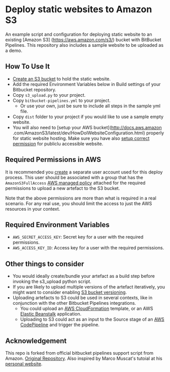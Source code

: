 # Deploy static websites to Amazon S3
An example script and configuration for deploying static website to an existing [Amazon S3]
(https://aws.amazon.com/s3/) bucket with BitBucket Pipelines.  This repository also includes a
sample website to be uploaded as a demo.

## How To Use It
* [Create an S3 bucket](http://docs.aws.amazon.com/AmazonS3/latest/gsg/CreatingABucket.html) to
hold the static website.
* Add the required Environment Variables below in Build settings of your Bitbucket repository.
* Copy `s3_upload.py` to your project.
* Copy `bitbucket-pipelines.yml` to your project.
    * Or use your own, just be sure to include all steps in the sample yml file.
* Copy `dist` folder to your project if you would like to use a sample empty website.
* You will also need to [setup your AWS bucket](http://docs.aws.amazon
.com/AmazonS3/latest/dev/HowDoIWebsiteConfiguration.html) properly for static website hosting.
Make sure you have also [setup correct permission](http://docs.aws.amazon.com/AmazonS3/latest/dev/WebsiteAccessPermissionsReqd.html) for publiclu accessible website.

## Required Permissions in AWS
It is recommended you [create](http://docs.aws.amazon.com/IAM/latest/UserGuide/id_users_create.html) a separate user account used for this deploy process.  This user should be associated with a group that has the `AmazonS3FullAccess` [AWS managed policy](http://docs.aws.amazon.com/IAM/latest/UserGuide/access_policies_managed-vs-inline.html) attached for the required permissions to upload a new artefact to the S3 bucket.

Note that the above permissions are more than what is required in a real scenario. For any real use, you should limit the access to just the AWS resources in your context.

## Required Environment Variables
* `AWS_SECRET_ACCESS_KEY`:  Secret key for a user with the required permissions.
* `AWS_ACCESS_KEY_ID`:  Access key for a user with the required permissions.

## Other things to consider
* You would ideally create/bundle your artefact as a build step before invoking the s3_upload python script.
* If you are likely to upload multiple versions of the artefact iteratively, you might want to consider enabling [S3 bucket versioning](http://docs.aws.amazon.com/AmazonS3/latest/dev/Versioning.html).
* Uploading artefacts to S3 could be used in several contexts, like in conjunction with the other Bitbucket Pipelines integrations.
  * You could upload an [AWS CloudFormation](https://aws.amazon.com/cloudformation/) template, or an AWS [Elastic Beanstalk](https://aws.amazon.com/elasticbeanstalk/) application.
  * Uploading to S3 could act as an input to the Source stage of an [AWS CodePipeline](https://aws.amazon.com/codepipeline/) and trigger the pipeline.

## Acknowledgement
This repo is forked from official bitbucket pipelines support script from Amazon. [Original
Repository](https://bitbucket.org/awslabs/amazon-s3-bitbucket-pipelines-python). Also inspired by
 Marco Muscat's tutoial at his [personal website](http://www.lambdatwist.com/s3-hosting-guide/).
